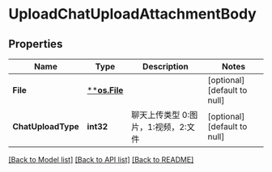 # UploadChatUploadAttachmentBody

## Properties
Name | Type | Description | Notes
------------ | ------------- | ------------- | -------------
**File** | [****os.File**](*os.File.md) |  | [optional] [default to null]
**ChatUploadType** | **int32** | 聊天上传类型 0:图片，1:视频，2:文件 | [optional] [default to null]

[[Back to Model list]](../README.md#documentation-for-models) [[Back to API list]](../README.md#documentation-for-api-endpoints) [[Back to README]](../README.md)

